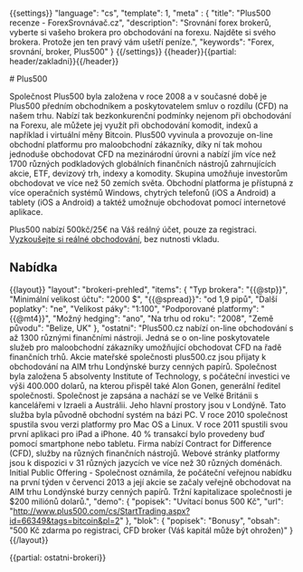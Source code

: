 {{settings}}
  "language": "cs",
  "template": 1,
  "meta" : {
    "title": "Plus500 recenze - ForexSrovnávač.cz",
    "description": "Srovnání forex brokerů, vyberte si vašeho brokera pro obchodování na forexu. Najděte si svého brokera. Protože jen ten pravý vám ušetří peníze.",
    "keywords": "Forex, srovnání, broker, Plus500"
  }
{{/settings}}
{{header}}{{partial: header/zakladni}}{{/header}}

<div class="start" markdown="1">
# Plus500

Společnost Plus500 byla založena v roce 2008 a v současné době je Plus500 předním obchodníkem a poskytovatelem smluv o rozdílu (CFD) na našem trhu. Nabízí tak bezkonkurenční podmínky nejenom při obchodování na Forexu, ale můžete jej využít při obchodování komodit, indexů a například i virtuální měny Bitcoin. Plus500 vyvinula a provozuje on-line obchodní platformu pro maloobchodní zákazníky, díky ní tak mohou jednoduše obchodovat CFD na mezinárodní úrovni a nabízí jím více než 1700 různých podkladových globálních finančních nástrojů zahrnujících akcie, ETF, devizový trh, indexy a komodity. Skupina umožňuje investorům obchodovat ve více než 50 zemích světa. Obchodní platforma je přístupná z více operačních systémů Windows, chytrých telefonů (iOS a Android) a tablety (iOS a Android) a taktéž umožnuje obchodovat pomocí internetové aplikace.

Plus500 nabízí 500kč/25€ na Váš reálný účet, pouze za registraci. [Vyzkoušejte si reálné obchodování](http://www.plus500.com/cs/StartTrading.aspx?id=66349&pl=2), bez nutnosti vkladu.

</div>

## Nabídka

{{layout}}
  "layout": "brokeri-prehled",
  "items": {
      "Typ brokera": "{{@stp}}",
      "Minimální velikost účtu": "2000 $",
      "{{@spread}}": "od 1,9 pipů",
      "Další poplatky": "ne",
      "Velikost páky": "1:100",
      "Podporované platformy": "{{@mt4}}",
      "Možný hedging": "ano",
      "Na trhu od roku": "2008",
      "Země původu": "Belize, UK"
   },
   "ostatni": "Plus500.cz nabízí on-line obchodování s až 1300 různými finančními nástroji. Jedná se o on-line poskytovatele služeb pro maloobchodní zákazníky umožňující obchodovat CFD na řadě finančních trhů. Akcie mateřské společnosti plus500.cz jsou přijaty k obchodování na AIM trhu Londýnské burzy cenných papírů. Společnost byla založena 5 absolventy Institute of Technology, s počáteční investici ve výši 400.000 dolarů, na kterou přispěl také Alon Gonen, generální ředitel společnosti. Společnost je zapsána a nachází se ve Velké Británii s kancelářemi v Izraeli a Austrálii. Jeho hlavní prostory jsou v Londýně. Tato služba byla původně obchodní systém na bázi PC. V roce 2010 společnost spustila svou verzi platformy pro Mac OS a Linux. V roce 2011 spustili svou první aplikaci pro iPad a iPhone. 40 % transakcí bylo provedeny buď pomocí smartphone nebo tabletu. Firma nabízí Contract for Difference (CFD), služby na různých finančních nástrojů. Webové stránky platformy jsou k dispozici v 31 různých jazycích ve více než 30 různých doménách. Initial Public Offering - Společnost oznámila, že počáteční veřejnou nabídku na první týden v červenci 2013 a její akcie se začaly veřejně obchodovat na AIM trhu Londýnské burzy cenných papírů. Tržní kapitalizace společnosti je $200 miliónů dolarů.",
   "demo": {
      "popisek": "Uvítací bonus 500 Kč",
      "url": "http://www.plus500.com/cs/StartTrading.aspx?id=66349&tags=bitcoin&pl=2"
   },
   "blok": {
      "popisek": "Bonusy",
      "obsah": "500 Kč zdarma po registraci, CFD broker (Váš kapitál může být ohrožen)"
    }
{{/layout}}

{{partial: ostatni-brokeri}}